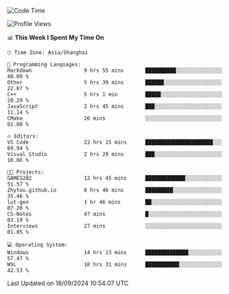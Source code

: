 <!--START_SECTION:waka-->
![Code Time](http://img.shields.io/badge/Code%20Time-1%2C999%20hrs%2044%20mins-blue)

![Profile Views](http://img.shields.io/badge/Profile%20Views-0-blue)

📊 **This Week I Spent My Time On** 

```text
🕑︎ Time Zone: Asia/Shanghai

💬 Programming Languages: 
Markdown                 9 hrs 55 mins       ██████████░░░░░░░░░░░░░░░   40.09 % 
Other                    5 hrs 39 mins       ██████░░░░░░░░░░░░░░░░░░░   22.87 % 
C++                      5 hrs 1 min         █████░░░░░░░░░░░░░░░░░░░░   20.29 % 
JavaScript               2 hrs 45 mins       ███░░░░░░░░░░░░░░░░░░░░░░   11.14 % 
CMake                    26 mins             ░░░░░░░░░░░░░░░░░░░░░░░░░   01.80 % 

🔥 Editors: 
VS Code                  22 hrs 15 mins      ██████████████████████░░░   89.94 % 
Visual Studio            2 hrs 29 mins       ███░░░░░░░░░░░░░░░░░░░░░░   10.06 % 

🐱‍💻 Projects: 
GAMES202                 12 hrs 45 mins      █████████████░░░░░░░░░░░░   51.57 % 
Zhytou.github.io         8 hrs 46 mins       █████████░░░░░░░░░░░░░░░░   35.46 % 
lut-gen                  1 hr 46 mins        ██░░░░░░░░░░░░░░░░░░░░░░░   07.20 % 
CS-Notes                 47 mins             █░░░░░░░░░░░░░░░░░░░░░░░░   03.19 % 
Interviews               27 mins             ░░░░░░░░░░░░░░░░░░░░░░░░░   01.85 % 

💻 Operating System: 
Windows                  14 hrs 13 mins      ██████████████░░░░░░░░░░░   57.47 % 
WSL                      10 hrs 31 mins      ███████████░░░░░░░░░░░░░░   42.53 % 
```


 Last Updated on 18/09/2024 10:54:07 UTC
<!--END_SECTION:waka-->